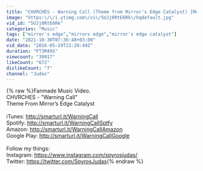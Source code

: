 ```yaml
---
title: "CHVRCHES - Warning Call (Theme from Mirror's Edge Catalyst) [Music Video]"
image: "https:\/\/i.ytimg.com\/vi\/5UJj0RtE6Rk\/hqdefault.jpg"
vid_id: "5UJj0RtE6Rk"
categories: "Music"
tags: ["mirror's edge","mirrors edge","mirror's edge catalyst"]
date: "2021-10-30T07:36:48+03:00"
vid_date: "2016-05-29T22:20:49Z"
duration: "PT3M49S"
viewcount: "39917"
likeCount: "672"
dislikeCount: "7"
channel: "Judas"
---
```

{% raw %}Fanmade Music Video.<br />CHVRCHES - &quot;Warning Call&quot;<br />Theme From Mirror’s Edge Catalyst<br /><br />iTunes: <a rel="nofollow" target="blank" href="http://smarturl.it/WarningCall">http://smarturl.it/WarningCall</a><br />Spotify: <a rel="nofollow" target="blank" href="http://smarturl.it/WarningCallSptfy">http://smarturl.it/WarningCallSptfy</a><br />Amazon: <a rel="nofollow" target="blank" href="http://smarturl.it/WarningCallAmazon">http://smarturl.it/WarningCallAmazon</a><br />Google Play: <a rel="nofollow" target="blank" href="http://smarturl.it/WarningCallGoogle">http://smarturl.it/WarningCallGoogle</a><br /><br />Follow my things:<br />Instagram: <a rel="nofollow" target="blank" href="https://www.instagram.com/spyrosjudas/">https://www.instagram.com/spyrosjudas/</a><br />Twitter: <a rel="nofollow" target="blank" href="https://twitter.com/SpyrosJudas">https://twitter.com/SpyrosJudas</a>{% endraw %}
